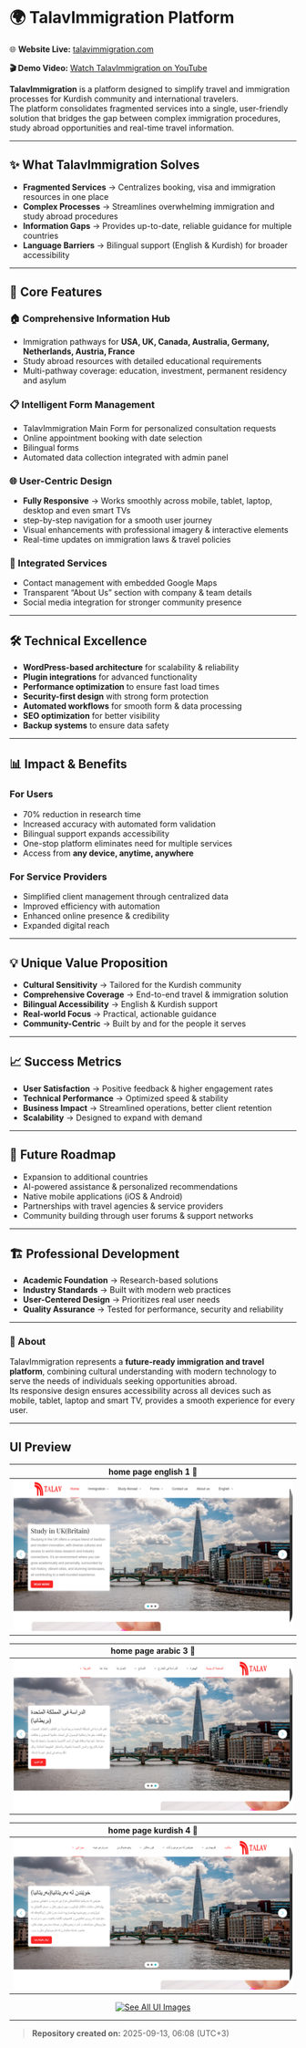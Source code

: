 # 🌍 TalavImmigration Platform

🌐 **Website Live:** [talavimmigration.com](https://talavimmigration.com)

**🎬 Demo Video:** [Watch TalavImmigration on YouTube](https://youtu.be/5ApQq3GtYq0)

**TalavImmigration** is a platform designed to simplify travel and immigration processes for Kurdish community and international travelers.  
The platform consolidates fragmented services into a single, user-friendly solution that bridges the gap between complex immigration procedures, study abroad opportunities and real-time travel information.

---

## ✨ What TalavImmigration Solves
- **Fragmented Services** → Centralizes booking, visa and immigration resources in one place  
- **Complex Processes** → Streamlines overwhelming immigration and study abroad procedures  
- **Information Gaps** → Provides up-to-date, reliable guidance for multiple countries  
- **Language Barriers** → Bilingual support (English & Kurdish) for broader accessibility  

---

## 🚀 Core Features
### 🏠 Comprehensive Information Hub
- Immigration pathways for **USA, UK, Canada, Australia, Germany, Netherlands, Austria, France**  
- Study abroad resources with detailed educational requirements  
- Multi-pathway coverage: education, investment, permanent residency and asylum  

### 📋 Intelligent Form Management
- TalavImmigration Main Form for personalized consultation requests  
- Online appointment booking with date selection  
- Bilingual forms 
- Automated data collection integrated with admin panel  

### 🌐 User-Centric Design
- **Fully Responsive** → Works smoothly across mobile, tablet, laptop, desktop and even smart TVs  
- step-by-step navigation for a smooth user journey  
- Visual enhancements with professional imagery & interactive elements  
- Real-time updates on immigration laws & travel policies  

### 📍 Integrated Services
- Contact management with embedded Google Maps  
- Transparent “About Us” section with company & team details  
- Social media integration for stronger community presence  

---

## 🛠️ Technical Excellence
- **WordPress-based architecture** for scalability & reliability  
- **Plugin integrations** for advanced functionality  
- **Performance optimization** to ensure fast load times  
- **Security-first design** with strong form protection  
- **Automated workflows** for smooth form & data processing  
- **SEO optimization** for better visibility  
- **Backup systems** to ensure data safety  

---

## 📊 Impact & Benefits
### For Users
- 70% reduction in research time  
- Increased accuracy with automated form validation  
- Bilingual support expands accessibility
- One-stop platform eliminates need for multiple services  
- Access from **any device, anytime, anywhere**  

### For Service Providers
- Simplified client management through centralized data  
- Improved efficiency with automation  
- Enhanced online presence & credibility  
- Expanded digital reach  

---

## 💡 Unique Value Proposition
- **Cultural Sensitivity** → Tailored for the Kurdish community  
- **Comprehensive Coverage** → End-to-end travel & immigration solution  
- **Bilingual Accessibility** → English & Kurdish support  
- **Real-world Focus** → Practical, actionable guidance  
- **Community-Centric** → Built by and for the people it serves  

---

## 📈 Success Metrics
- **User Satisfaction** → Positive feedback & higher engagement rates  
- **Technical Performance** → Optimized speed & stability  
- **Business Impact** → Streamlined operations, better client retention  
- **Scalability** → Designed to expand with demand  

---

## 🔮 Future Roadmap
- Expansion to additional countries  
- AI-powered assistance & personalized recommendations  
- Native mobile applications (iOS & Android)  
- Partnerships with travel agencies & service providers  
- Community building through user forums & support networks  

---

## 🏗️ Professional Development
- **Academic Foundation** → Research-based solutions  
- **Industry Standards** → Built with modern web practices  
- **User-Centered Design** → Prioritizes real user needs  
- **Quality Assurance** → Tested for performance, security and reliability  

---

### 📌 About
TalavImmigration represents a **future-ready immigration and travel platform**, combining cultural understanding with modern technology to serve the needs of individuals seeking opportunities abroad.  
Its responsive design ensures accessibility across all devices such as mobile, tablet, laptop and smart TV, provides a smooth experience for every user.

---

## UI Preview

|home page english 1 🔽|
|:---------------:|
|![home page english ](docs/ui/home-page-english-1.png)|

|home page arabic 3 🔽|
|:---------------:|
|![home page arabic ](docs/ui/home-page-arabic-3.png)|

|home page kurdish 4 🔽|
|:---------------:|
|![home page kurdish ](docs/ui/home-page-kurdish-4.png)|
<p align="center">
  <a href="docs/ui-gallery.md">
    <img src="https://img.shields.io/badge/See%20All%20UI%20Images-2b90d9" alt="See All UI Images" width="200" height="50">
  </a>
</p>

---
> **Repository created on:** 2025-09-13, 06:08 (UTC+3)
